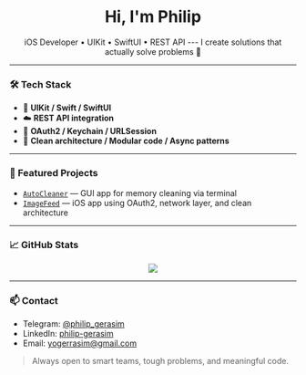 <h1 align="center">Hi, I'm Philip </h1>

<p align="center">
iOS Developer • UIKit • SwiftUI • REST API 
---
I create solutions that actually solve problems 🤝
</p>

---

### 🛠 Tech Stack

- 📱 **UIKit / Swift / SwiftUI**
- ☁️ **REST API integration**
- 🔐 **OAuth2 / Keychain / URLSession**
- 🧪 **Clean architecture / Modular code / Async patterns**

---

### 📌 Featured Projects

- [`AutoCleaner`](https://github.com/Yogerasim/AutoCleaner) — GUI app for memory cleaning via terminal
- [`ImageFeed`](https://github.com/Yogerasim/ImageFeed) — iOS app using OAuth2, network layer, and clean architecture


---

### 📈 GitHub Stats

<p align="center">
  <img src="https://github-readme-stats.vercel.app/api?username=Yogerasim&show_icons=true&theme=tokyonight&hide=stars&count_private=true" />
</p>

---

### 📫 Contact

- Telegram: [@philip_gerasim](https://t.me/philip_gerasim)  
- LinkedIn: [philip-gerasim](https://www.linkedin.com/in/philip-gerasim-267a16283/)
- Email: yogerrasim@gmail.com  

> Always open to smart teams, tough problems, and meaningful code.
